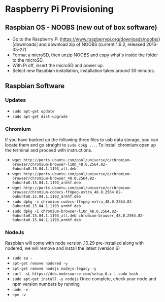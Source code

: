 # Raspberry Pi Provisioning

## Raspbian OS - NOOBS (new out of box software)
* Go to the Raspberry Pi (https://www.raspberrypi.org/downloads/noobs/)[downloads] and download zip of NOOBS (current 1.9.2, released 2016-05-27).
* Format a microSD, then unzip NOOBS and copy what's inside the folder to the microSD.
* With Pi off, insert the microSD and power up.
* Select new Raspbian installation, installation takes around 30 minutes.

## Raspbian Software
### Updates
* ```sudo apt-get update```
* ```sudo apt-get dist-upgrade```
### Chromium
If you have backed up the following three files to usb data storage, you can locate them and go straight to `sudo dpkg ...`. To install chromium open up the terminal and proceed with instructions. 
* ```wget http://ports.ubuntu.com/pool/universe/c/chromium-browser/chromium-browser-l10n_48.0.2564.82-0ubuntu0.15.04.1.1193_all.deb```
* ```wget http://ports.ubuntu.com/pool/universe/c/chromium-browser/chromium-browser_48.0.2564.82-0ubuntu0.15.04.1.1193_armhf.deb```
* ```wget http://ports.ubuntu.com/pool/universe/c/chromium-browser/chromium-codecs-ffmpeg-extra_48.0.2564.82-0ubuntu0.15.04.1.1193_armhf.deb```
* ```sudo dpkg -i chromium-codecs-ffmpeg-extra_48.0.2564.82-0ubuntu0.15.04.1.1193_armhf.deb```
* ```sudo dpkg -i chromium-browser-l10n_48.0.2564.82-0ubuntu0.15.04.1.1193_all.deb chromium-browser_48.0.2564.82-0ubuntu0.15.04.1.1193_armhf.deb```
### NodeJs
Raspbian will come with node version .10.29 pre-installed along with nodered, we will remove and install the latest (version 6)
* ```sudo su -```
* ```apt-get remove nodered -y```
* ```apt-get remove nodejs nodejs-legacy -y```
* ```curl -sL https://deb.nodesource.com/setup_6.x | sudo bash -```
* ```sudo apt-get install -y nodejs```
Once complete, check your node and npm version numbers by running
* `node -v`
* ```npm -v```
